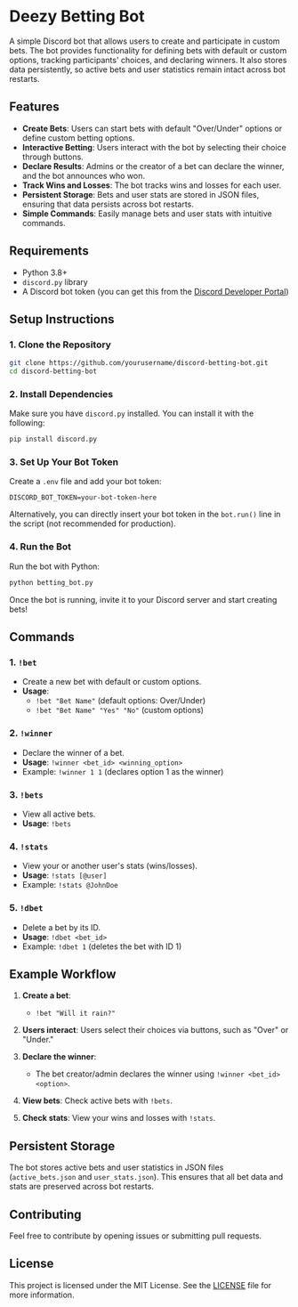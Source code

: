 # Deezy Betting Bot

A simple Discord bot that allows users to create and participate in custom bets. The bot provides functionality for defining bets with default or custom options, tracking participants' choices, and declaring winners. It also stores data persistently, so active bets and user statistics remain intact across bot restarts.

## Features

- **Create Bets**: Users can start bets with default "Over/Under" options or define custom betting options.
- **Interactive Betting**: Users interact with the bot by selecting their choice through buttons.
- **Declare Results**: Admins or the creator of a bet can declare the winner, and the bot announces who won.
- **Track Wins and Losses**: The bot tracks wins and losses for each user.
- **Persistent Storage**: Bets and user stats are stored in JSON files, ensuring that data persists across bot restarts.
- **Simple Commands**: Easily manage bets and user stats with intuitive commands.

## Requirements

- Python 3.8+
- `discord.py` library
- A Discord bot token (you can get this from the [Discord Developer Portal](https://discord.com/developers/applications))

## Setup Instructions

### 1. Clone the Repository

```bash
git clone https://github.com/yourusername/discord-betting-bot.git
cd discord-betting-bot
```

### 2. Install Dependencies

Make sure you have `discord.py` installed. You can install it with the following:

```bash
pip install discord.py
```

### 3. Set Up Your Bot Token

Create a `.env` file and add your bot token:

```env
DISCORD_BOT_TOKEN=your-bot-token-here
```

Alternatively, you can directly insert your bot token in the `bot.run()` line in the script (not recommended for production).

### 4. Run the Bot

Run the bot with Python:

```bash
python betting_bot.py
```

Once the bot is running, invite it to your Discord server and start creating bets!

## Commands

### 1. **`!bet`**

- Create a new bet with default or custom options.
- **Usage**:
  - `!bet "Bet Name"` (default options: Over/Under)
  - `!bet "Bet Name" "Yes" "No"` (custom options)

### 2. **`!winner`**

- Declare the winner of a bet.
- **Usage**: `!winner <bet_id> <winning_option>`
- Example: `!winner 1 1` (declares option 1 as the winner)

### 3. **`!bets`**

- View all active bets.
- **Usage**: `!bets`

### 4. **`!stats`**

- View your or another user's stats (wins/losses).
- **Usage**: `!stats [@user]`
- Example: `!stats @JohnDoe`

### 5. **`!dbet`**

- Delete a bet by its ID.
- **Usage**: `!dbet <bet_id>`
- Example: `!dbet 1` (deletes the bet with ID 1)

## Example Workflow

1. **Create a bet**:

   - `!bet "Will it rain?"`
2. **Users interact**: Users select their choices via buttons, such as "Over" or "Under."
3. **Declare the winner**:

   - The bet creator/admin declares the winner using `!winner <bet_id> <option>`.
4. **View bets**: Check active bets with `!bets`.
5. **Check stats**: View your wins and losses with `!stats`.

## Persistent Storage

The bot stores active bets and user statistics in JSON files (`active_bets.json` and `user_stats.json`). This ensures that all bet data and stats are preserved across bot restarts.

## Contributing

Feel free to contribute by opening issues or submitting pull requests.

## License

This project is licensed under the MIT License. See the [LICENSE](LICENSE) file for more information.
